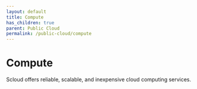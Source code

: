 ```yaml
---
layout: default
title: Compute
has_children: true
parent: Public Cloud
permalink: /public-cloud/compute
---
```


# Compute

Scloud offers reliable, scalable, and inexpensive cloud computing services.
